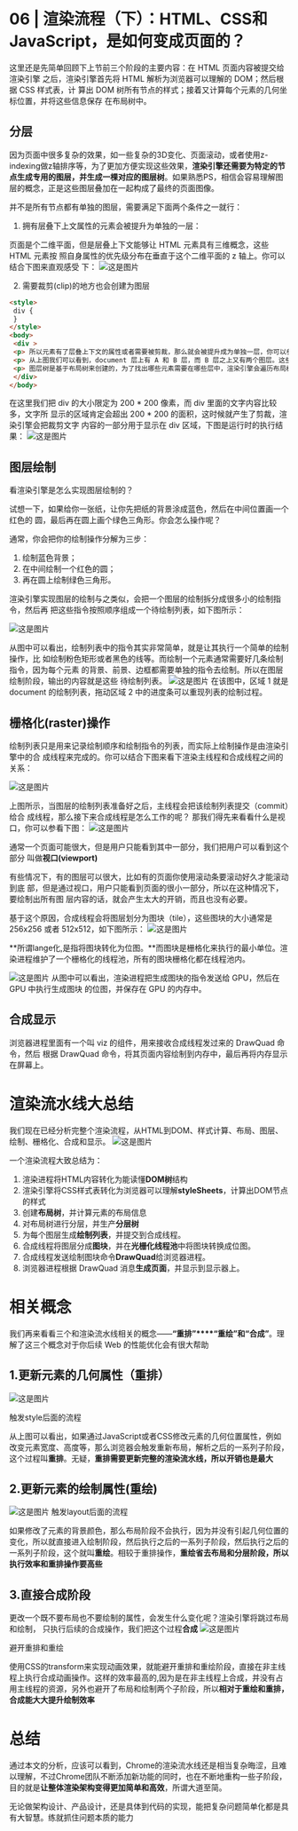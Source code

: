 # 06 | 渲染流程（下）：HTML、CSS和JavaScript，是如何变成页面的？

这里还是先简单回顾下上节前三个阶段的主要内容：在 HTML 页面内容被提交给渲染引擎
之后，渲染引擎首先将 HTML 解析为浏览器可以理解的 DOM；然后根据 CSS 样式表，计
算出 DOM 树所有节点的样式；接着又计算每个元素的几何坐标位置，并将这些信息保存
在布局树中。


## 分层


因为页面中很多复杂的效果，如一些复杂的3D变化、页面滚动，或者使用z-indexing做z轴排序等，为了更加方便实现这些效果，**渲染引擎还需要为特定的节点生成专用的图层，并生成一棵对应的图层树**。如果熟悉PS，相信会容易理解图层的概念，正是这些图层叠加在一起构成了最终的页面图像。

并不是所有节点都有单独的图层，需要满足下面两个条件之一就行：

1. 拥有层叠下上文属性的元素会被提升为单独的一层：
   
页面是个二维平面，但是层叠上下文能够让 HTML 元素具有三维概念，这些 HTML 元素按
照自身属性的优先级分布在垂直于这个二维平面的 z 轴上。你可以结合下图来直观感受
下：
![这是图片](./img/14.png)

2. 需要裁剪(clip)的地方也会创建为图层

```html
<style>
 div {
 } 
</style>
<body>
 <div >
 <p> 所以元素有了层叠上下文的属性或者需要被剪裁，那么就会被提升成为单独一层，你可以参看下
 <p> 从上图我们可以看到，document 层上有 A 和 B 层，而 B 层之上又有两个图层。这些图层组
 <p> 图层树是基于布局树来创建的，为了找出哪些元素需要在哪些层中，渲染引擎会遍历布局树来创
 </div>
</body>

```

在这里我们把 div 的大小限定为 200 * 200 像素，而 div 里面的文字内容比较多，文字所
显示的区域肯定会超出 200 * 200 的面积，这时候就产生了剪裁，渲染引擎会把裁剪文字
内容的一部分用于显示在 div 区域，下图是运行时的执行结果：
![这是图片](./img/15.png)


## 图层绘制

看渲染引擎是怎么实现图层绘制的？

试想一下，如果给你一张纸，让你先把纸的背景涂成蓝色，然后在中间位置画一个红色的
圆，最后再在圆上画个绿色三角形。你会怎么操作呢？

通常，你会把你的绘制操作分解为三步：
1. 绘制蓝色背景；
2. 在中间绘制一个红色的圆；
3. 再在圆上绘制绿色三角形。


渲染引擎实现图层的绘制与之类似，会把一个图层的绘制拆分成很多小的绘制指令，然后再
把这些指令按照顺序组成一个待绘制列表，如下图所示：

![这是图片](./img/17.png)

从图中可以看出，绘制列表中的指令其实非常简单，就是让其执行一个简单的绘制操作，比
如绘制粉色矩形或者黑色的线等。而绘制一个元素通常需要好几条绘制指令，因为每个元素
的背景、前景、边框都需要单独的指令去绘制。所以在图层绘制阶段，输出的内容就是这些
待绘制列表。
![这是图片](./img/16.png)
在该图中，区域 1 就是 document 的绘制列表，拖动区域 2 中的进度条可以重现列表的绘制过程。

## 栅格化(raster)操作
绘制列表只是用来记录绘制顺序和绘制指令的列表，而实际上绘制操作是由渲染引擎中的合
成线程来完成的。你可以结合下图来看下渲染主线程和合成线程之间的关系：


![这是图片](./img/18.png)

上图所示，当图层的绘制列表准备好之后，主线程会把该绘制列表提交（commit）给合
成线程，那么接下来合成线程是怎么工作的呢？
那我们得先来看看什么是视口，你可以参看下图：
![这是图片](./img/19.png)


通常一个页面可能很大，但是用户只能看到其中一部分，我们把用户可以看到这个部分
叫做**视口(viewport)**

有些情况下，有的图层可以很大，比如有的页面你使用滚动条要滚动好久才能滚动到底
部，但是通过视口，用户只能看到页面的很小一部分，所以在这种情况下，要绘制出所有图
层内容的话，就会产生太大的开销，而且也没有必要。

基于这个原因，合成线程会将图层划分为图块（tile），这些图块的大小通常是 256x256
或者 512x512，如下图所示：
![这是图片](./img/20.png)


**所谓lange化,是指将图块转化为位图。**而图块是栅格化来执行的最小单位。渲染进程维护了一个栅格化的线程池，所有的图块栅格化都在线程池内。

![这是图片](./img/21.png)
从图中可以看出，渲染进程把生成图块的指令发送给 GPU，然后在 GPU 中执行生成图块
的位图，并保存在 GPU 的内存中。
## 合成显示

浏览器进程里面有一个叫 viz 的组件，用来接收合成线程发过来的 DrawQuad 命令，然后
根据 DrawQuad 命令，将其页面内容绘制到内存中，最后再将内存显示在屏幕上。


# 渲染流水线大总结
我们现在已经分析完整个渲染流程，从HTML到DOM、样式计算、布局、图层、绘制、栅格化、合成和显示。
![这是图片](./img/22.png)

一个渲染流程大致总结为：
1. 渲染进程将HTML内容转化为能读懂**DOM树**结构
2. 渲染引擎将CSS样式表转化为浏览器可以理解**styleSheets**，计算出DOM节点的样式
3. 创建**布局树**，并计算元素的布局信息
4. 对布局树进行分层，并生产**分层树**
5. 为每个图层生成**绘制列表**，并提交到合成线程。
6. 合成线程将图层分成**图块**，并在**光栅化线程池**中将图块转换成位图。
7. 合成线程发送绘制图块命令**DrawQuad**给浏览器进程。
8. 浏览器进程根据 DrawQuad 消息**生成页面**，并显示到显示器上。


# 相关概念
我们再来看看三个和渲染流水线相关的概念——**“重排”****“重绘”和“合成”**。理解了这三个概念对于你后续 Web 的性能优化会有很大帮助

## 1.更新元素的几何属性（重排）
![这是图片](./img/23.png)

触发style后面的流程

从上图可以看出，如果通过JavaScript或者CSS修改元素的几何位置属性，例如改变元素宽度、高度等，那么浏览器会触发重新布局，解析之后的一系列子阶段，这个过程叫**重排**。无疑，**重排需要更新完整的渲染流水线，所以开销也是最大**


## 2.更新元素的绘制属性(重绘)

![这是图片](./img/24.png)
触发layout后面的流程

如果修改了元素的背景颜色，那么布局阶段不会执行，因为并没有引起几何位置的变化，所以就直接进入绘制阶段，然后执行之后的一系列子阶段，然后执行之后的一系列子阶段，这个就叫**重绘**。相较于重排操作，**重绘省去布局和分层阶段，所以执行效率和重排操作要高些**

## 3.直接合成阶段

更改一个既不要布局也不要绘制的属性，会发生什么变化呢？渲染引擎将跳过布局和绘制，
只执行后续的合成操作，我们把这个过程**合成**
![这是图片](./img/25.png)

避开重排和重绘


使用CSS的transform来实现动画效果，就能避开重排和重绘阶段，直接在非主线程上执行合成动画操作。这样的效率最高的,因为是在非主线程上合成，并没有占用主线程的资源，另外也避开了布局和绘制两个子阶段，所以**相对于重绘和重排，合成能大大提升绘制效率**

# 总结

通过本文的分析，应该可以看到，Chrome的渲染流水线还是相当复杂晦涩，且难以理解，不过Chrome团队不断添加新功能的同时，也在不断地重构一些子阶段，目的就是**让整体渲染架构变得更加简单和高效**，所谓大道至简。

无论做架构设计、产品设计，还是具体到代码的实现，能把复杂问题简单化都是具有大智慧。练就抓住问题本质的能力